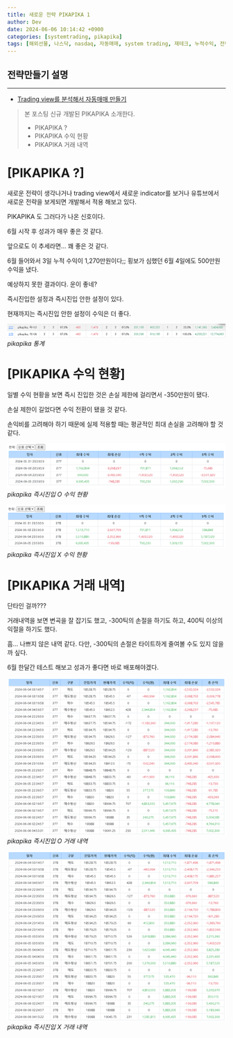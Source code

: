```yaml
---
title: 새로운 전략 PIKAPIKA 1
author: Dev
date: 2024-06-06 10:14:42 +0900
categories: [systemtrading, pikapika]
tags: [해외선물, 나스닥, nasdaq, 자동매매, system trading, 재테크, 누적수익, 전략, tradingview]
---
```

## 전략만들기 설명
---
- [Trading view를 분석해서 자동매매 만들기](/posts/nasdaq-strategy-pikapika1/)

> 본 포스팅 신규 개발된 PIKAPIKA 소개한다.
> - PIKAPIKA ?
> - PIKAPIKA 수익 현황
> - PIKAPIKA 거래 내역

# [PIKAPIKA ?]

새로운 전략이 생각나거나 trading view에서 새로운 indicator를 보거나 유튜브에서 새로운 전략을 보게되면 개발해서 적용 해보고 있다.

PIKAPIKA 도 그러다가 나온 신호이다.

6월 시작 후 성과가 매우 좋은 것 같다. 

앞으로도 이 추세라면... 꽤 좋은 것 같다.

6월 들어와서 3일 누적 수익이 1,270만원이다;; 횡보가 심했던 6월 4일에도 500만원 수익을 냈다.

예상하지 못한 결과이다. 운이 좋네?

즉시진입한 설정과 즉시진입 안한 설정이 있다.

현재까지는 즉시진입 안한 설정이 수익은 더 좋다.

![img](/assets/img/2024-06-06/2024-06-06-021-pikapika1.png)*pikapika 통계*


# [PIKAPIKA 수익 현황]

일별 수익 현황을 보면 즉시 진입한 것은 손실 제한에 걸리면서 -350만원이 됐다. 

손실 제한이 길었다면 수익 전환이 됐을 것 같다.

손익비를 고려해야 하기 때문에 실제 적용할 때는 평균적인 최대 손실을 고려해야 할 것 같다.

![img](/assets/img/2024-06-06/2024-06-06-023-pikapika3.png)*pikapika 즉시진입 O 수익 현황*

![img](/assets/img/2024-06-06/2024-06-06-021-pikapika2.png)*pikapika 즉시진입 X 수익 현황*

# [PIKAPIKA 거래 내역]

단타인 걸까???

거래내역을 보면 변곡을 잘 잡기도 했고, -300틱의 손절을 하기도 하고, 400틱 이상의 익절을 하기도 했다.

흠... 나쁘지 않은 내역 같다. 다만, -300틱의 손절은 타이트하게 줄여볼 수도 있지 않을까 싶다.

6월 한달간 테스트 해보고 성과가 좋다면 바로 배포해야겠다.

![img](/assets/img/2024-06-06/2024-06-06-023-pikapika4.png)*pikapika 즉시진입 O 거래 내역*

![img](/assets/img/2024-06-06/2024-06-06-023-pikapika5.png)*pikapika 즉시진입 X 거래 내역*